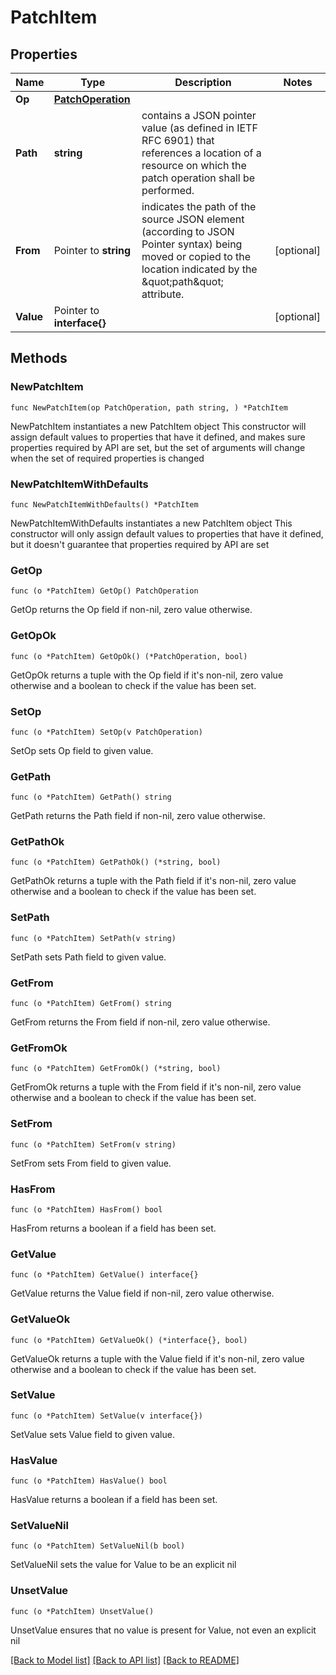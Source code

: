 # PatchItem

## Properties

Name | Type | Description | Notes
------------ | ------------- | ------------- | -------------
**Op** | [**PatchOperation**](PatchOperation.md) |  | 
**Path** | **string** | contains a JSON pointer value (as defined in IETF RFC 6901) that references a location of a resource on which the patch operation shall be performed.  | 
**From** | Pointer to **string** | indicates the path of the source JSON element (according to JSON Pointer syntax) being moved or copied to the location indicated by the \&quot;path\&quot; attribute.  | [optional] 
**Value** | Pointer to **interface{}** |  | [optional] 

## Methods

### NewPatchItem

`func NewPatchItem(op PatchOperation, path string, ) *PatchItem`

NewPatchItem instantiates a new PatchItem object
This constructor will assign default values to properties that have it defined,
and makes sure properties required by API are set, but the set of arguments
will change when the set of required properties is changed

### NewPatchItemWithDefaults

`func NewPatchItemWithDefaults() *PatchItem`

NewPatchItemWithDefaults instantiates a new PatchItem object
This constructor will only assign default values to properties that have it defined,
but it doesn't guarantee that properties required by API are set

### GetOp

`func (o *PatchItem) GetOp() PatchOperation`

GetOp returns the Op field if non-nil, zero value otherwise.

### GetOpOk

`func (o *PatchItem) GetOpOk() (*PatchOperation, bool)`

GetOpOk returns a tuple with the Op field if it's non-nil, zero value otherwise
and a boolean to check if the value has been set.

### SetOp

`func (o *PatchItem) SetOp(v PatchOperation)`

SetOp sets Op field to given value.


### GetPath

`func (o *PatchItem) GetPath() string`

GetPath returns the Path field if non-nil, zero value otherwise.

### GetPathOk

`func (o *PatchItem) GetPathOk() (*string, bool)`

GetPathOk returns a tuple with the Path field if it's non-nil, zero value otherwise
and a boolean to check if the value has been set.

### SetPath

`func (o *PatchItem) SetPath(v string)`

SetPath sets Path field to given value.


### GetFrom

`func (o *PatchItem) GetFrom() string`

GetFrom returns the From field if non-nil, zero value otherwise.

### GetFromOk

`func (o *PatchItem) GetFromOk() (*string, bool)`

GetFromOk returns a tuple with the From field if it's non-nil, zero value otherwise
and a boolean to check if the value has been set.

### SetFrom

`func (o *PatchItem) SetFrom(v string)`

SetFrom sets From field to given value.

### HasFrom

`func (o *PatchItem) HasFrom() bool`

HasFrom returns a boolean if a field has been set.

### GetValue

`func (o *PatchItem) GetValue() interface{}`

GetValue returns the Value field if non-nil, zero value otherwise.

### GetValueOk

`func (o *PatchItem) GetValueOk() (*interface{}, bool)`

GetValueOk returns a tuple with the Value field if it's non-nil, zero value otherwise
and a boolean to check if the value has been set.

### SetValue

`func (o *PatchItem) SetValue(v interface{})`

SetValue sets Value field to given value.

### HasValue

`func (o *PatchItem) HasValue() bool`

HasValue returns a boolean if a field has been set.

### SetValueNil

`func (o *PatchItem) SetValueNil(b bool)`

 SetValueNil sets the value for Value to be an explicit nil

### UnsetValue
`func (o *PatchItem) UnsetValue()`

UnsetValue ensures that no value is present for Value, not even an explicit nil

[[Back to Model list]](../README.md#documentation-for-models) [[Back to API list]](../README.md#documentation-for-api-endpoints) [[Back to README]](../README.md)



